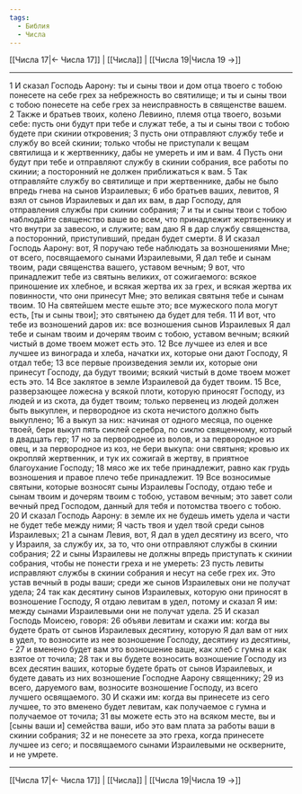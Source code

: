 ```yaml
---
tags:
  - Библия
  - Числа
---
```

[[Числа 17|← Числа 17]] | [[Числа]] | [[Числа 19|Числа 19 →]]

---
1 И сказал Господь Аарону: ты и сыны твои и дом отца твоего с тобою понесете на себе грех за небрежность во святилище; и ты и сыны твои с тобою понесете на себе грех за неисправность в священстве вашем.
2 Также и братьев твоих, колено Левиино, племя отца твоего, возьми себе: пусть они будут при тебе и служат тебе, а ты и сыны твои с тобою будете при скинии откровения;
3 пусть они отправляют службу тебе и службу во всей скинии; только чтобы не приступали к вещам святилища и к жертвеннику, дабы не умереть и им и вам.
4 Пусть они будут при тебе и отправляют службу в скинии собрания, все работы по скинии; а посторонний не должен приближаться к вам.
5 Так отправляйте службу во святилище и при жертвеннике, дабы не было впредь гнева на сынов Израилевых;
6 ибо братьев ваших, левитов, Я взял от сынов Израилевых и дал их вам, в дар Господу, для отправления службы при скинии собрания;
7 и ты и сыны твои с тобою наблюдайте священство ваше во всем, что принадлежит жертвеннику и что внутри за завесою, и служите; вам даю Я в дар службу священства, а посторонний, приступивший, предан будет смерти.
8 И сказал Господь Аарону: вот, Я поручаю тебе наблюдать за возношениями Мне; от всего, посвящаемого сынами Израилевыми, Я дал тебе и сынам твоим, ради священства вашего, уставом вечным;
9 вот, что принадлежит тебе из святынь великих, от сожигаемого: всякое приношение их хлебное, и всякая жертва их за грех, и всякая жертва их повинности, что они принесут Мне; это великая святыня тебе и сынам твоим.
10 На святейшем месте ешьте это; все мужеского пола могут есть, [ты и сыны твои]; это святынею да будет для тебя.
11 И вот, что тебе из возношений даров их: все возношения сынов Израилевых Я дал тебе и сынам твоим и дочерям твоим с тобою, уставом вечным; всякий чистый в доме твоем может есть это.
12 Все лучшее из елея и все лучшее из винограда и хлеба, начатки их, которые они дают Господу, Я отдал тебе;
13 все первые произведения земли их, которые они принесут Господу, да будут твоими; всякий чистый в доме твоем может есть это.
14 Все заклятое в земле Израилевой да будет твоим.
15 Все, разверзающее ложесна у всякой плоти, которую приносят Господу, из людей и из скота, да будет твоим; только первенец из людей должен быть выкуплен, и первородное из скота нечистого должно быть выкуплено;
16 а выкуп за них: начиная от одного месяца, по оценке твоей, бери выкуп пять сиклей серебра, по сиклю священному, который в двадцать гер;
17 но за первородное из волов, и за первородное из овец, и за первородное из коз, не бери выкупа: они святыня; кровью их окропляй жертвенник, и тук их сожигай в жертву, в приятное благоухание Господу;
18 мясо же их тебе принадлежит, равно как грудь возношения и правое плечо тебе принадлежит.
19 Все возносимые святыни, которые возносят сыны Израилевы Господу, отдаю тебе и сынам твоим и дочерям твоим с тобою, уставом вечным; это завет соли вечный пред Господом, данный для тебя и потомства твоего с тобою.
20 И сказал Господь Аарону: в земле их не будешь иметь удела и части не будет тебе между ними; Я часть твоя и удел твой среди сынов Израилевых;
21 а сынам Левия, вот, Я дал в удел десятину из всего, что у Израиля, за службу их, за то, что они отправляют службы в скинии собрания;
22 и сыны Израилевы не должны впредь приступать к скинии собрания, чтобы не понести греха и не умереть:
23 пусть левиты исправляют службы в скинии собрания и несут на себе грех их. Это устав вечный в роды ваши; среди же сынов Израилевых они не получат удела;
24 так как десятину сынов Израилевых, которую они приносят в возношение Господу, Я отдаю левитам в удел, потому и сказал Я им: между сынами Израилевыми они не получат удела.
25 И сказал Господь Моисею, говоря:
26 объяви левитам и скажи им: когда вы будете брать от сынов Израилевых десятину, которую Я дал вам от них в удел, то возносите из нее возношение Господу, десятину из десятины, -
27 и вменено будет вам это возношение ваше, как хлеб с гумна и как взятое от точила;
28 так и вы будете возносить возношение Господу из всех десятин ваших, которые будете брать от сынов Израилевых, и будете давать из них возношение Господне Аарону священнику;
29 из всего, даруемого вам, возносите возношение Господу, из всего лучшего освящаемого.
30 И скажи им: когда вы принесете из сего лучшее, то это вменено будет левитам, как получаемое с гумна и получаемое от точила;
31 вы можете есть это на всяком месте, вы и [сыны ваши и] семейства ваши, ибо это вам плата за работы ваши в скинии собрания;
32 и не понесете за это греха, когда принесете лучшее из сего; и посвящаемого сынами Израилевыми не оскверните, и не умрете.

---
[[Числа 17|← Числа 17]] | [[Числа]] | [[Числа 19|Числа 19 →]]